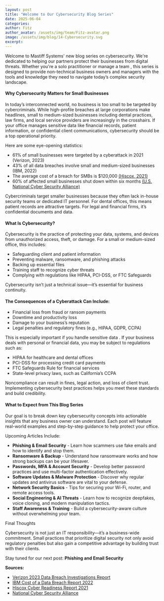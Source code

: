 ```yaml
---
layout: post
title: "Welcome to Our Cybersecurity Blog Series"
date: 2025-06-04
categories: 
author: Fitz
author_avatar: /assets/img/team/Fitz-avatar.png
image: /assets/img/blog/14-Cybersecurity.svg
excerpt: 
---
```

Welcome to Mastiff Systems' new blog series on cybersecurity. We're dedicated to helping our partners protect their businesses from digital threats. Whether you're a solo practitioner or manage a team , this series is designed to provide non-technical business owners and managers with the tools and knowledge they need to navigate today’s complex security landscape.

#### Why Cybersecurity Matters for Small Businesses

In today’s interconnected world, no business is too small to be targeted by cybercriminals. While high-profile breaches at large corporations make headlines, small to medium-sized businesses including dental practices, law firms, and local service providers are increasingly in the crosshairs. If your office manages sensitive data like financial records, patient information, or confidential client communications, cybersecurity should be a top operational priority.

Here are some eye-opening statistics:
 
 - 61% of small businesses were targeted by a cyberattack in 2021 (Verizon, 2023)
 - 43% of all data breaches involve small and medium-sized businesses (IBM, 2022)
 - The average cost of a breach for SMBs is $120,000 [(Hiscox, 2021)](https://www.hiscox.com)
 - 60% of affected small businesses shut down within six months [(U.S. National Cyber Security Alliance)](https://staysafeonline.org)


Cybercriminals target smaller businesses because they often lack in-house security teams or dedicated IT personnel. For dental offices, this means patient records are attractive targets. For legal and financial firms, it’s confidential documents and data.


#### What Is Cybersecurity?

Cybersecurity is the practice of protecting your data, systems, and devices from unauthorized access, theft, or damage. For a small or medium-sized office, this includes:

 - Safeguarding client and patient information
 - Preventing malware, ransomware, and phishing attacks
 - Backing up essential files
 - Training staff to recognize cyber threats
 - Complying with regulations like HIPAA, PCI-DSS, or FTC Safeguards

Cybersecurity isn’t just a technical issue—it’s essential for business continuity.

#### The Consequences of a Cyberattack Can Include:

 - Financial loss from fraud or ransom payments
 - Downtime and productivity loss
 - Damage to your business’s reputation
 - Legal penalties and regulatory fines (e.g., HIPAA, GDPR, CCPA)

This is especially important if you handle sensitive data . If your business deals with personal or financial data, you may be subject to regulations such as:

 - HIPAA for healthcare and dental offices
 - PCI-DSS for processing credit card payments
 - FTC Safeguards Rule for financial services
 - State-level privacy laws, such as California’s CCPA

Noncompliance can result in fines, legal action, and loss of client trust. Implementing cybersecurity best practices helps you meet these standards and build credibility.

#### What to Expect from This Blog Series

Our goal is to break down key cybersecurity concepts into actionable insights that any business owner can understand. Each post will feature real-world examples and step-by-step guidance to help protect your office.

Upcoming Articles Include:

 - **Phishing & Email Security** - Learn how scammers use fake emails and how to identify and stop them.
 - **Ransomware & Backup** - Understand how ransomware works and how strong backups can be your lifesaver.
 - **Passwords, MFA & Account Security** - Develop better password practices and use multi-factor authentication effectively.
 - **Software Updates & Malware Protection** - Discover why regular updates and antivirus software are vital to your defense.
 - **Network Security Basics** - Tips for securing your Wi-Fi, router, and remote access tools.
 - **Social Engineering & AI Threats** - Learn how to recognize deepfakes, voice cloning, and modern manipulation tactics.
 - **Staff Awareness & Training** - Build a cybersecurity-aware culture without overwhelming your team.

Final Thoughts

Cybersecurity is not just an IT responsibility—it’s a business-wide commitment. Small practices that prioritize digital security not only avoid regulatory penalties but also gain a competitive advantage by building trust with their clients.

Stay tuned for our next post: **Phishing and Email Security**

**Sources:**

- [Verizon 2023 Data Breach Investigations Report](https://www.verizon.com/business/resources/reports/dbir/)
- [IBM Cost of a Data Breach Report 2022](https://www.ibm.com/reports/data-breach)
- [Hiscox Cyber Readiness Report 2021](https://www.hiscoxgroup.com/cyber-readiness-2021)
- [National Cyber Security Alliance](https://staysafeonline.org)

